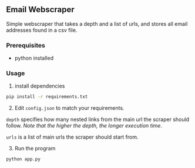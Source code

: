 ## Email Webscraper

Simple webscraper that takes a depth and a list of urls, and stores all email addresses found in a csv file.

### Prerequisites

- python installed

### Usage

1. install dependencies

```bash
pip install -r requirements.txt
```

2. Edit `config.json` to match your requirements.

`depth` specifies how many nested links from the main url the scraper should follow. _Note that the higher the depth, the longer execution time_.

`urls` is a list of main urls the scraper should start from.

3. Run the program

```bash
python app.py
```
